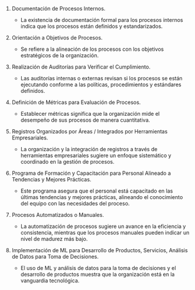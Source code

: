 
1. Documentación de Procesos Internos.
	- La existencia de documentación formal para los procesos internos indica que los procesos están definidos y estandarizados. 

2. Orientación a Objetivos de Procesos. 
	- Se refiere a la alineación de los procesos con los objetivos estratégicos de la organización. 

3. Realización de Auditorías para Verificar el Cumplimiento.
	- Las auditorías internas o externas revisan si los procesos se están ejecutando conforme a las políticas, procedimientos y estándares definidos. 

4. Definición de Métricas para Evaluación de Procesos.
	- Establecer métricas significa que la organización mide el desempeño de sus procesos de manera cuantitativa. 

5. Registros Organizados por Áreas / Integrados por Herramientas Empresariales.
	- La organización y la integración de registros a través de herramientas empresariales sugiere un enfoque sistemático y coordinado en la gestión de procesos. 

6. Programa de Formación y Capacitación para Personal Alineado a Tendencias y Mejores Prácticas.
	- Este programa asegura que el personal está capacitado en las últimas tendencias y mejores prácticas, alineando el conocimiento del equipo con las necesidades del proceso. 

7.  Procesos Automatizados o Manuales.
	- La automatización de procesos sugiere un avance en la eficiencia y consistencia, mientras que los procesos manuales pueden indicar un nivel de madurez más bajo. 

8. Implementación de ML para Desarrollo de Productos, Servicios, Análisis de Datos para Toma de Decisiones.
	- El uso de ML y análisis de datos para la toma de decisiones y el desarrollo de productos muestra que la organización está en la vanguardia tecnológica. 
